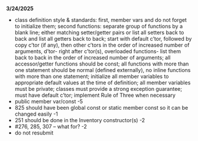 **3/24/2025**
* class definition style & standards:  first, member vars and do not forget to initialize them;  second functions: separate group of functions  by a blank line; either matching setter/getter pairs or list all setters back to back and list all getters back to back; start with default c’tor, followed by  copy c’tor (if any), then other c’tors in the order of increased number of arguments, d’tor- right after c’tor(s), overloaded functions- list them back to back in the order of increased number of arguments;  all accessor/getter functions should be const; all functions with more than one statement should be normal (defined externally), no inline functions with more than one statement; initialize all member variables to appropriate default values at the time of definition; all member variables must be private; classes must provide a strong exception guarantee; must have default c’tor; implement Rule of Three when necessary
* public member var/const -5
* 825 should have been global const or static member const so it can be changed easily -1
* 251 should be done in the Inventory constructor(s)  -2
* #276, 285, 307 – what for? -2
* do not resubmit

